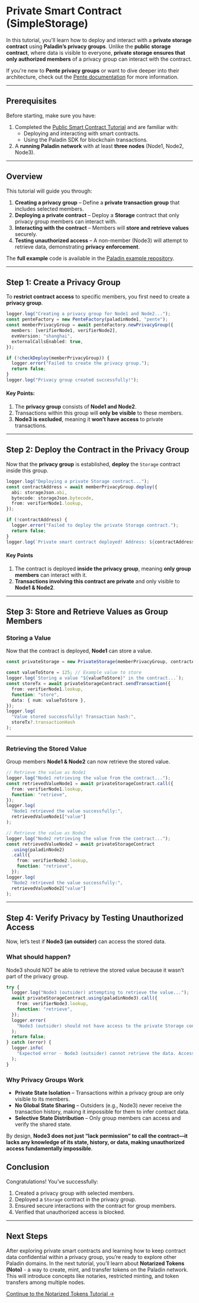 # Private Smart Contract (SimpleStorage)

In this tutorial, you'll learn how to deploy and interact with a **private storage contract** using **Paladin’s privacy groups**. Unlike the **public storage contract**, where data is visible to everyone, **private storage ensures that only authorized members** of a privacy group can interact with the contract.

If you're new to **Pente privacy groups** or want to dive deeper into their architecture, check out the [Pente documentation](https://lf-decentralized-trust-labs.github.io/paladin/head/architecture/pente) for more information.

---

## Prerequisites

Before starting, make sure you have:

1. Completed the [Public Smart Contract Tutorial](./public-storage.md) and are familiar with:
   - Deploying and interacting with smart contracts.
   - Using the Paladin SDK for blockchain transactions.
2. A **running Paladin network** with at least **three nodes** (Node1, Node2, Node3).

---

## Overview

This tutorial will guide you through:

1. **Creating a privacy group** – Define a **private transaction group** that includes selected members.
2. **Deploying a private contract** – Deploy a **Storage** contract that only privacy group members can interact with.
3. **Interacting with the contract** – Members will **store and retrieve values** securely.
4. **Testing unauthorized access** – A non-member (Node3) will attempt to retrieve data, demonstrating **privacy enforcement**.

The **full example** code is available in the [Paladin example repository](https://github.com/LF-Decentralized-Trust-labs/paladin/blob/main/example/privacy-storage).

---

## Step 1: Create a Privacy Group

To **restrict contract access** to specific members, you first need to create a **privacy group**.

```typescript
logger.log("Creating a privacy group for Node1 and Node2...");
const penteFactory = new PenteFactory(paladinNode1, "pente");
const memberPrivacyGroup = await penteFactory.newPrivacyGroup({
  members: [verifierNode1, verifierNode2],
  evmVersion: "shanghai",
  externalCallsEnabled: true,
});

if (!checkDeploy(memberPrivacyGroup)) {
  logger.error("Failed to create the privacy group.");
  return false;
}
logger.log("Privacy group created successfully!");
```

#### Key Points:

1.  The **privacy group** consists of **Node1 and Node2**.
2.  Transactions within this group will **only be visible** to these members.
3.  **Node3 is excluded**, meaning it **won’t have access** to private transactions.

---

## Step 2: Deploy the Contract in the Privacy Group

Now that the **privacy group** is established, **deploy** the `Storage` contract inside this group.

```typescript
logger.log("Deploying a private Storage contract...");
const contractAddress = await memberPrivacyGroup.deploy({
  abi: storageJson.abi,
  bytecode: storageJson.bytecode,
  from: verifierNode1.lookup,
});

if (!contractAddress) {
  logger.error("Failed to deploy the private Storage contract.");
  return false;
}
logger.log(`Private smart contract deployed! Address: ${contractAddress}`);
```

#### Key Points

1. The contract is deployed **inside the privacy group**, meaning **only group members** can interact with it.
2. **Transactions involving this contract are private** and only visible to **Node1 & Node2**.

---

## Step 3: Store and Retrieve Values as Group Members

### Storing a Value

Now that the contract is deployed, **Node1** can store a value.

```typescript
const privateStorage = new PrivateStorage(memberPrivacyGroup, contractAddress);

const valueToStore = 125; // Example value to store
logger.log(`Storing a value "${valueToStore}" in the contract...`);
const storeTx = await privateStorageContract.sendTransaction({
  from: verifierNode1.lookup,
  function: "store",
  data: { num: valueToStore },
});
logger.log(
  "Value stored successfully! Transaction hash:",
  storeTx?.transactionHash
);
```

---

### Retrieving the Stored Value

Group members **Node1 & Node2** can now retrieve the stored value.

```typescript
// Retrieve the value as Node1
logger.log("Node1 retrieving the value from the contract...");
const retrievedValueNode1 = await privateStorageContract.call({
  from: verifierNode1.lookup,
  function: "retrieve",
});
logger.log(
  "Node1 retrieved the value successfully:",
  retrievedValueNode1["value"]
);

// Retrieve the value as Node2
logger.log("Node2 retrieving the value from the contract...");
const retrievedValueNode2 = await privateStorageContract
  .using(paladinNode2)
  .call({
    from: verifierNode2.lookup,
    function: "retrieve",
  });
logger.log(
  "Node2 retrieved the value successfully:",
  retrievedValueNode2["value"]
);
```

---

## Step 4: Verify Privacy by Testing Unauthorized Access

Now, let’s test if **Node3 (an outsider)** can access the stored data.

### **What should happen?**

Node3 should NOT be able to retrieve the stored value because it wasn’t part of the privacy group.

```typescript
try {
  logger.log("Node3 (outsider) attempting to retrieve the value...");
  await privateStorageContract.using(paladinNode3).call({
    from: verifierNode3.lookup,
    function: "retrieve",
  });
  logger.error(
    "Node3 (outsider) should not have access to the private Storage contract!"
  );
  return false;
} catch (error) {
  logger.info(
    "Expected error - Node3 (outsider) cannot retrieve the data. Access denied."
  );
}
```

### Why Privacy Groups Work

- **Private State Isolation** – Transactions within a privacy group are only visible to its members.
- **No Global State Sharing** – Outsiders (e.g., Node3) never receive the transaction history, making it impossible for them to infer contract data.
- **Selective State Distribution** – Only group members can access and verify the shared state.

By design, **Node3 does not just “lack permission” to call the contract—it lacks any knowledge of its state, history, or data, making unauthorized access fundamentally impossible**.

## Conclusion

Congratulations! You’ve successfully:

1. Created a privacy group with selected members.
2. Deployed a `Storage` contract in the privacy group.
3. Ensured secure interactions with the contract for group members.
4. Verified that unauthorized access is blocked.

---

## Next Steps

After exploring private smart contracts and learning how to keep contract data confidential within a privacy group, you’re ready to explore other Paladin domains. In the next tutorial, you’ll learn about **Notarized Tokens (Noto)** - a way to create, mint, and transfer tokens on the Paladin network. This will introduce concepts like notaries, restricted minting, and token transfers among multiple nodes.

[Continue to the Notarized Tokens Tutorial →](./notarized-tokens.md)

